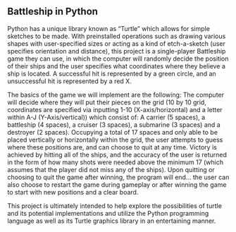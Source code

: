 ## Battleship in Python
Python has a unique library known as “Turtle” which allows for simple sketches to be made. With preinstalled operations such as drawing various shapes with user-specified sizes or acting as a kind of etch-a-sketch (user specifies orientation and distance), this project is a single-player Battleship game they can use, in which the computer will randomly decide the position of their ships and the user specifies what coordinates where they believe a ship is located. A successful hit is represented by a green circle, and an unsuccessful hit is represented by a red X. 

The basics of the game we will implement are the following: The computer will decide where they will put their pieces on the grid (10 by 10 grid, coordinates are specified via inputting 1-10 (X-axis/horizontal) and a letter within A-J (Y-Axis/vertical)) which consist of: A carrier (5 spaces), a battleship (4 spaces), a cruiser (3 spaces), a submarine (3 spaces) and a destroyer (2 spaces). Occupying a total of 17 spaces and only able to be placed vertically or horizontally within the grid, the user attempts to guess where these positions are, and can choose to quit at any time. Victory is achieved by hitting all of the ships, and the accuracy of the user is returned in the form of how many shots were needed above the minimum 17 (which assumes that the player did not miss any of the ships). Upon quitting or choosing to quit the game after winning, the program will end… the user can also choose to restart the game during gameplay or after winning the game to start with new positions and a clear board. 

This project is ultimately intended to help explore the possibilities of turtle and its potential implementations and utilize the Python programming language as well as its Turtle graphics library in an entertaining manner. 

